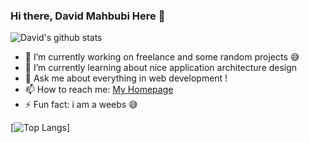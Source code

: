 ### Hi there, David Mahbubi Here 👋

![David's github stats](https://github-readme-stats.vercel.app/api?username=davidmahbubi&show_icons=true&theme=vue)

- 🔭 I’m currently working on freelance and some random projects 😅
- 🌱 I’m currently learning about nice application architecture design
- 💬 Ask me about everything in web development !
- 📫 How to reach me: [My Homepage](https://mhbproject.com)
- ⚡ Fun fact: i am a weebs 😅

[![Top Langs](https://github-readme-stats.vercel.app/api/top-langs/?username=davidmahbubi&layout=compact)]
